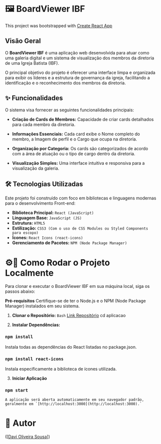 # 🖼️ BoardViewer IBF

This project was bootstrapped with [Create React App](https://github.com/facebook/create-react-app)

## Visão Geral

O **BoardViewer IBF** é uma aplicação web desenvolvida para atuar como uma galeria digital e um sistema de visualização dos membros da diretoria de uma Igreja Batista (IBF).

O principal objetivo do projeto é oferecer uma interface limpa e organizada para exibir os líderes e a estrutura de governança da igreja, facilitando a identificação e o reconhecimento dos membros da diretoria.

## ✨ Funcionalidades

O sistema visa fornecer as seguintes funcionalidades principais:

- **Criação de Cards de Membros:** Capacidade de criar cards detalhados para cada membro da diretoria.

- **Informações Essenciais:** Cada card exibe o Nome completo do membro, a Imagem de perfil e o Cargo que ocupa na diretoria.

- **Organização por Categoria:** Os cards são categorizados de acordo com a área de atuação ou o tipo de cargo dentro da diretoria.

- **Visualização Simples:** Uma interface intuitiva e responsiva para a visualização da galeria.

## 🛠️ Tecnologias Utilizadas

Este projeto foi construído com foco em bibliotecas e linguagens modernas para o desenvolvimento Front-end:

- **Biblioteca Principal:**	`React (JavaScript)`
- **Linguagem Base:**	`JavaScript (JS)`
- **Estrutura:**	`HTML5`
- **Estilização:**	`CSS3 (Com o uso de CSS Modules ou Styled Components para escopo)`
- **Ícones:**	`React Icons (react-icons)`
- **Gerenciamento de Pacotes:**	`NPM (Node Package Manager)`


# ⚙️🚀 Como Rodar o Projeto Localmente

Para clonar e executar o BoardViewer IBF em sua máquina local, siga os passos abaixo:

 __Pré-requisitos__
 Certifique-se de ter o Node.js e o NPM (Node Package Manager) instalados em seu sistema.

 1. **Clonar o Repositório:**
 `Bash`
 [Link Repositório](https://github.com/DaviOliverFront/aplicacao.git)
 cd aplicacao

 2. **Instalar Dependências:**
 ### `npm install`
   Instala todas as dependências do React listadas no package.json.

 ### `npm install react-icons`
   Instala especificamente a biblioteca de ícones utilizada.

 3. **Iniciar Aplicação**
 ### `npm start`
    A aplicação será aberta automaticamente em seu navegador padrão, 
    geralmente em `[http://localhost:3000](http://localhost:3000).`

 # 👤 Autor
 ([[Davi Oliveira Sousa](https://www.linkedin.com/in/davi-oliveira-089a4321a/)])
